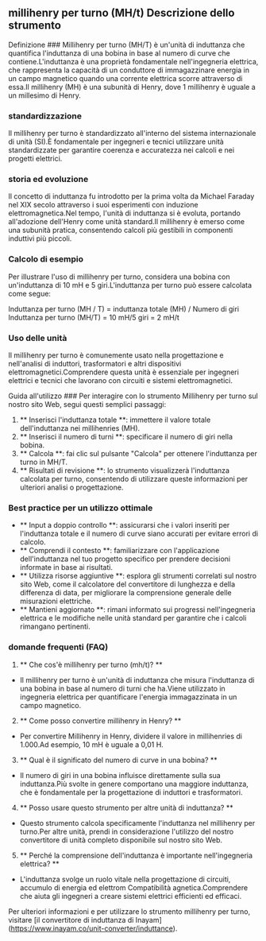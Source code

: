## millihenry per turno (MH/t) Descrizione dello strumento

Definizione ###
Millihenry per turno (MH/T) è un'unità di induttanza che quantifica l'induttanza di una bobina in base al numero di curve che contiene.L'induttanza è una proprietà fondamentale nell'ingegneria elettrica, che rappresenta la capacità di un conduttore di immagazzinare energia in un campo magnetico quando una corrente elettrica scorre attraverso di essa.Il millihenry (MH) è una subunità di Henry, dove 1 millihenry è uguale a un millesimo di Henry.

### standardizzazione
Il millihenry per turno è standardizzato all'interno del sistema internazionale di unità (SI).È fondamentale per ingegneri e tecnici utilizzare unità standardizzate per garantire coerenza e accuratezza nei calcoli e nei progetti elettrici.

### storia ed evoluzione
Il concetto di induttanza fu introdotto per la prima volta da Michael Faraday nel XIX secolo attraverso i suoi esperimenti con induzione elettromagnetica.Nel tempo, l'unità di induttanza si è evoluta, portando all'adozione dell'Henry come unità standard.Il millihenry è emerso come una subunità pratica, consentendo calcoli più gestibili in componenti induttivi più piccoli.

### Calcolo di esempio
Per illustrare l'uso di millihenry per turno, considera una bobina con un'induttanza di 10 mH e 5 giri.L'induttanza per turno può essere calcolata come segue:

Induttanza per turno (MH / T) = induttanza totale (MH) / Numero di giri
Induttanza per turno (MH/T) = 10 mH/5 giri = 2 mH/t

### Uso delle unità
Il millihenry per turno è comunemente usato nella progettazione e nell'analisi di induttori, trasformatori e altri dispositivi elettromagnetici.Comprendere questa unità è essenziale per ingegneri elettrici e tecnici che lavorano con circuiti e sistemi elettromagnetici.

Guida all'utilizzo ###
Per interagire con lo strumento Millihenry per turno sul nostro sito Web, segui questi semplici passaggi:

1. ** Inserisci l'induttanza totale **: immettere il valore totale dell'induttanza nei millihenries (MH).
2. ** Inserisci il numero di turni **: specificare il numero di giri nella bobina.
3. ** Calcola **: fai clic sul pulsante "Calcola" per ottenere l'induttanza per turno in MH/T.
4. ** Risultati di revisione **: lo strumento visualizzerà l'induttanza calcolata per turno, consentendo di utilizzare queste informazioni per ulteriori analisi o progettazione.

### Best practice per un utilizzo ottimale
- ** Input a doppio controllo **: assicurarsi che i valori inseriti per l'induttanza totale e il numero di curve siano accurati per evitare errori di calcolo.
- ** Comprendi il contesto **: familiarizzare con l'applicazione dell'induttanza nel tuo progetto specifico per prendere decisioni informate in base ai risultati.
- ** Utilizza risorse aggiuntive **: esplora gli strumenti correlati sul nostro sito Web, come il calcolatore del convertitore di lunghezza e della differenza di data, per migliorare la comprensione generale delle misurazioni elettriche.
- ** Mantieni aggiornato **: rimani informato sui progressi nell'ingegneria elettrica e le modifiche nelle unità standard per garantire che i calcoli rimangano pertinenti.

### domande frequenti (FAQ)

1. ** Che cos'è millihenry per turno (mh/t)? **
- Il millihenry per turno è un'unità di induttanza che misura l'induttanza di una bobina in base al numero di turni che ha.Viene utilizzato in ingegneria elettrica per quantificare l'energia immagazzinata in un campo magnetico.

2. ** Come posso convertire millihenry in Henry? **
- Per convertire Millihenry in Henry, dividere il valore in millihenries di 1.000.Ad esempio, 10 mH è uguale a 0,01 H.

3. ** Qual è il significato del numero di curve in una bobina? **
- Il numero di giri in una bobina influisce direttamente sulla sua induttanza.Più svolte in genere comportano una maggiore induttanza, che è fondamentale per la progettazione di induttori e trasformatori.

4. ** Posso usare questo strumento per altre unità di induttanza? **
- Questo strumento calcola specificamente l'induttanza nel millihenry per turno.Per altre unità, prendi in considerazione l'utilizzo del nostro convertitore di unità completo disponibile sul nostro sito Web.

5. ** Perché la comprensione dell'induttanza è importante nell'ingegneria elettrica? **
- L'induttanza svolge un ruolo vitale nella progettazione di circuiti, accumulo di energia ed elettrom Compatibilità agnetica.Comprendere che aiuta gli ingegneri a creare sistemi elettrici efficienti ed efficaci.

Per ulteriori informazioni e per utilizzare lo strumento millihenry per turno, visitare [il convertitore di induttanza di Inayam] (https://www.inayam.co/unit-converter/induttance).